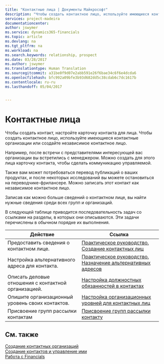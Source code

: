 ```yaml
---
title: "Контактные лица | Документы Майкрософт"
description: "Чтобы создать контактное лицо, используйте имеющиеся контактные организации или создайте независимое контактное лицо в Financials."
services: project-madeira
documentationcenter: 
author: jswymer
ms.service: dynamics365-financials
ms.topic: article
ms.devlang: na
ms.tgt_pltfrm: na
ms.workload: na
ms.search.keywords: relationship, prospect
ms.date: 03/28/2017
ms.author: jswymer
ms.translationtype: Human Translation
ms.sourcegitcommit: a31be0f9d07e2abb591e26f6bae34c6f6e4dcda6
ms.openlocfilehash: bfc992a09bfe3b93d682dd5c38cdab6c7dc1617b
ms.contentlocale: ru-ru
ms.lasthandoff: 05/04/2017


---
```

# <a name="contact-persons"></a>Контактные лица
Чтобы создать контакт, настройте карточку контакта для лица. Чтобы создать контактное лицо, используйте имеющиеся контактные организации или создайте независимое контактное лицо.

Например, после встречи с представителями интересующей вас организации вы встретились с менеджером. Можно создать для этого лица карточку контакта, чтобы сделать коммуникацию управляемой.

Также вам может потребоваться перевод публикаций о ваших продуктах, и после некоторых исследований вы можете остановиться на переводчике-фрилансере. Можно записать этот контакт как независимое контактное лицо.

Записав как можно больше сведений о контактном лице, вы найти нужные сведения среди всех групп и организаций.

В следующей таблице приводится последовательность задач со ссылками на разделы, в которых они описываются. Эти задачи перечислены в обычном порядке их выполнения.

| Действие | Ссылка |
| --- | --- |
| Предоставить сведения о контактном лице. |[Практическое руководство. Создание контактных лиц](marketing-how-create-contact-persons.md) |
| Настройка альтернативного адреса для контакта. |[Практическое руководство. Назначение альтернативных адресов](marketing-how-assign-alternate-address.md) |
| Описать деловые отношения с контактной организацией. |[Настройка должностных обязанностей в контактах](marketing-job-responsibilities.md) |
| Опишите организационный уровень своих контактов. |[Настройка организационных уровней для контактных лиц](marketing-organizational-levels.md) |
| Присвоение групп рассылки контактам |[Присвоение групп рассылки контакту](marketing-mailing-groups.md) |

## <a name="see-also"></a>См. также
[Создание контактных организаций](marketing-create-contact-companies.md)  
[Создание контактов и управление ими](marketing-create-contact-persons.md)  
[Работа с Financials](ui-work-product.md)

